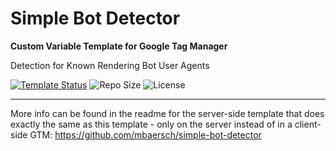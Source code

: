 # Simple Bot Detector
**Custom Variable Template for Google Tag Manager**

Detection for Known Rendering Bot User Agents 

[![Template Status](https://img.shields.io/badge/Community%20Template%20Gallery%20Status-published-green)](https://tagmanager.google.com/gallery/#/owners/mbaersch/templates/simple-bot-detector-web) ![Repo Size](https://img.shields.io/github/repo-size/mbaersch/simple-bot-detector-web) ![License](https://img.shields.io/github/license/mbaersch/simple-bot-detector-web)

---

More info can be found in the readme for the server-side template that does exactly the same as this template - only on the server instead of in a client-side GTM: https://github.com/mbaersch/simple-bot-detector 
